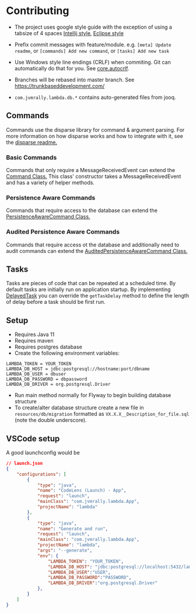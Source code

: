 # Contributing

 - The project uses google style guide with the exception of using a tabsize of 4 spaces
[Intellij style](https://github.com/google/styleguide/blob/gh-pages/intellij-java-google-style.xml), [Eclipse style](https://github.com/google/styleguide/blob/gh-pages/eclipse-java-google-style.xml)

 - Prefix commit messages with feature/module. e.g. `[meta] Update readme`, or `[commands] Add new command`, or `[tasks] Add new task`

 - Use Windows style line endings (CRLF) when commiting. Git can automatically do that for you. See [core.autocrlf](https://git-scm.com/book/tr/v2/Customizing-Git-Git-Configuration).
 
 - Branches will be rebased into master branch. See https://trunkbaseddevelopment.com/
 
 - `com.jvmrally.lambda.db.*` contains auto-generated files from jooq.
 
 ## Commands
 
 Commands use the disparse library for command & argument parsing. For more information on how disparse works and how to integrate with it, see the [disparse readme.](https://github.com/BoscoJared/disparse)
 
 ### Basic Commands
 
 Commands that only require a MessageReceivedEvent can extend the [Command Class.](https://github.com/JVMRally/Lambda/blob/master/src/main/java/com/jvmrally/lambda/command/Command.java) This class' constructor takes a MessageReceivedEvent and has a variety of helper methods.
 
 ### Persistence Aware Commands 
 
 Commands that require access to the database can extend the [PersistenceAwareCommand Class.](https://github.com/JVMRally/Lambda/blob/master/src/main/java/com/jvmrally/lambda/command/PersistenceAwareCommand.java) 
 
 ### Audited Persistence Aware Commands 
 
 Commands that require access ot the database and additionally need to audit commands can extend the [AuditedPersistenceAwareCommand Class.](https://github.com/JVMRally/Lambda/blob/master/src/main/java/com/jvmrally/lambda/command/AuditedPersistenceAwareCommand.java)
 
 ## Tasks
 
 Tasks are pieces of code that can be repeated at a scheduled time. By default tasks are initially run on application startup. By implementing [DelayedTask](https://github.com/JVMRally/Lambda/blob/master/src/main/java/com/jvmrally/lambda/tasks/DelayedTask.java) you can override the `getTaskDelay` method to define the length of delay before a task should be first run.
 
 ## Setup
* Requires Java 11
* Requires maven
* Requires postgres database
* Create the following environment variables:
```
LAMBDA_TOKEN = YOUR_TOKEN
LAMBDA_DB_HOST = jdbc:postgresql://hostname:port/dbname
LAMBDA_DB_USER = dbuser
LAMBDA_DB_PASSWORD = dbpassword
LAMBDA_DB_DRIVER = org.postgresql.Driver
```

* Run main method normally for Flyway to begin building database structure
* To create/alter database structure create a new file in `resources/db/migration` formatted as `VX.X.X__Description_for_file.sql` (note the double underscore).

## VSCode setup

A good launchconfig would be
```json
// launch.json
{
    "configurations": [
        {
            "type": "java",
            "name": "CodeLens (Launch) - App",
            "request": "launch",
            "mainClass": "com.jvmrally.lambda.App",
            "projectName": "lambda"
        },
        {
            "type": "java",
            "name": "Generate and run",
            "request": "launch",
            "mainClass": "com.jvmrally.lambda.App",
            "projectName": "lambda",
            "args": "--generate",
            "env": {
                "LAMBDA_TOKEN": "YOUR_TOKEN",
                "LAMBDA_DB_HOST": "jdbc:postgresql://localhost:5432/lambda",
                "LAMBDA_DB_USER":"USER",
                "LAMBDA_DB_PASSWORD":"PASSWORD",
                "LAMBDA_DB_DRIVER":"org.postgresql.Driver"
            },
        }
    ]
}
```
